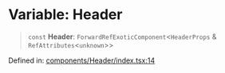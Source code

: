 # Variable: Header

> `const` **Header**: `ForwardRefExoticComponent`\<`HeaderProps` & `RefAttributes`\<`unknown`\>\>

Defined in: [components/Header/index.tsx:14](https://github.com/onyx-og/prismal-react/blob/c800194f7409ec5ee2985ddabc203568950fbd7d/packages/react/src/components/Header/index.tsx#L14)
